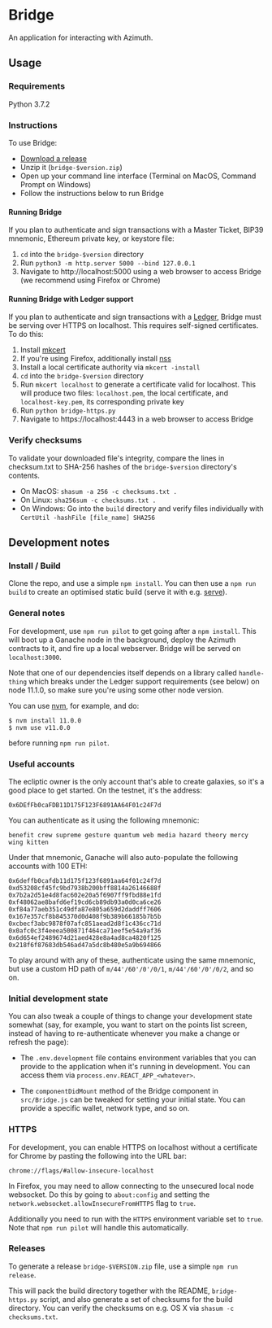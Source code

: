 # Bridge

An application for interacting with Azimuth.

## Usage

### Requirements

Python 3.7.2

### Instructions

To use Bridge:

- [Download a release](https://github.com/urbit/bridge/releases)
- Unzip it (`bridge-$version.zip`)
- Open up your command line interface (Terminal on MacOS, Command Prompt on Windows)
- Follow the instructions below to run Bridge

#### Running Bridge

If you plan to authenticate and sign transactions with a Master Ticket, BIP39 mnemonic, Ethereum private key, or keystore file:

1. `cd` into the `bridge-$version` directory
2. Run `python3 -m http.server 5000 --bind 127.0.0.1`
3. Navigate to http://localhost:5000 using a web browser to access Bridge (we recommend using Firefox or Chrome)

#### Running Bridge with Ledger support

If you plan to authenticate and sign transactions with a [Ledger](https://www.ledger.com/), Bridge must be serving over HTTPS on localhost. This requires self-signed certificates. To do this:

1. Install [mkcert](https://github.com/FiloSottile/mkcert)
2. If you're using Firefox, additionally install [nss](https://github.com/nss-dev/nss)
3. Install a local certificate authority via `mkcert -install`
4. `cd` into the `bridge-$version` directory
5. Run `mkcert localhost` to generate a certificate valid for localhost. This will produce two files: `localhost.pem`, the local certificate, and `localhost-key.pem`, its corresponding private key
6. Run `python bridge-https.py`
7. Navigate to https://localhost:4443 in a web browser to access Bridge

### Verify checksums

To validate your downloaded file's integrity, compare the lines in checksum.txt to SHA-256 hashes of the `bridge-$version` directory's contents.

- On MacOS: `shasum -a 256 -c checksums.txt .`
- On Linux: `sha256sum -c checksums.txt .`
- On Windows: Go into the `build` directory and verify files individually with `CertUtil -hashFile [file_name] SHA256`

## Development notes

### Install / Build

Clone the repo, and use a simple `npm install`.  You can then use a `npm run
build` to create an optimised static build (serve it with e.g. [serve][serv]).

### General notes

For development, use `npm run pilot` to get going after a `npm install`.  This
will boot up a Ganache node in the background, deploy the Azimuth contracts to
it, and fire up a local webserver.  Bridge will be served on `localhost:3000`.

Note that one of our dependencies itself depends on a library called
`handle-thing` which breaks under the Ledger support requirements (see below)
on node 11.1.0, so make sure you're using some other node version.

You can use [nvm](https://github.com/creationix/nvm), for example, and do:

```
$ nvm install 11.0.0
$ nvm use v11.0.0
```

before running `npm run pilot`.

### Useful accounts

The ecliptic owner is the only account that's able to create galaxies, so
it's a good place to get started.  On the testnet, it's the address:

```
0x6DEfFb0caFDB11D175F123F6891AA64F01c24F7d
```

You can authenticate as it using the following mnemonic:

```
benefit crew supreme gesture quantum web media hazard theory mercy wing kitten
```

Under that mnemonic, Ganache will also auto-populate the following accounts
with 100 ETH:

```
0x6deffb0cafdb11d175f123f6891aa64f01c24f7d
0xd53208cf45fc9bd7938b200bff8814a26146688f
0x7b2a2d51e4d8fac602e20a5f6907ff9fbd88e1fd
0xf48062ae8bafd6ef19cd6cb89db93a0d0ca6ce26
0xf84a77aeb351c49dfa87e805a659d2daddff7606
0x167e357cf8b845370d0d408f9b389b66185b7b5b
0xcbecf3abc9878f07afc851aead2d8f1c436cc71d
0x0afc0c3f4eeea500871f464ca71eef5e54a9af36
0x6d654ef2489674d21aed428e8a4ad8ca4820f125
0x218f6f87683db546ad47a5dc8b480e5a9b694866
```

To play around with any of these, authenticate using the same mnemonic, but
use a custom HD path of `m/44'/60'/0'/0/1`, `m/44'/60'/0'/0/2`, and so on.

### Initial development state

You can also tweak a couple of things to change your development state
somewhat (say, for example, you want to start on the points list screen, instead
of having to re-authenticate whenever you make a change or refresh the page):

* The `.env.development` file contains environment variables that you can
  provide to the application when it's running in development.  You can access
  them via `process.env.REACT_APP_<whatever>`.

* The `componentDidMount` method of the Bridge component in `src/Bridge.js`
  can be tweaked for setting your initial state.  You can provide a specific
  wallet, network type, and so on.

### HTTPS

For development, you can enable HTTPS on localhost without a certificate for
Chrome by pasting the following into the URL bar:

```
chrome://flags/#allow-insecure-localhost
```

In Firefox, you may need to allow connecting to the unsecured local node
websocket. Do this by going to `about:config` and setting the
`network.websocket.allowInsecureFromHTTPS` flag to `true`.

Additionally you need to run with the `HTTPS` environment variable set to
`true`.  Note that `npm run pilot` will handle this automatically.

### Releases

To generate a release `bridge-$VERSION.zip` file, use a simple `npm run
release`.

This will pack the build directory together with the README, `bridge-https.py`
script, and also generate a set of checksums for the build directory.  You can
verify the checksums on e.g. OS X via `shasum -c checksums.txt`.

[rele]: https://github.com/urbit/bridge/releases/latest
[serv]: http://npmjs.com/package/serve
